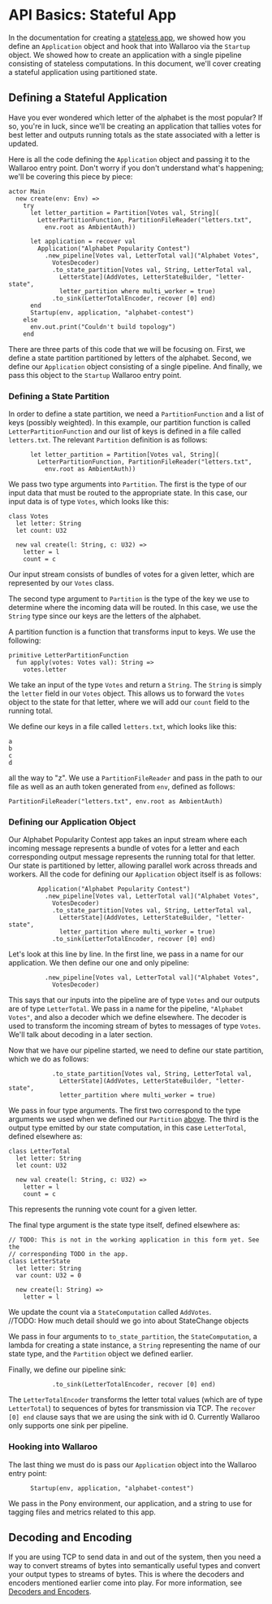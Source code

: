 # API Basics: Stateful App

In the documentation for creating a [stateless app](...), we 
showed how you define an `Application` object and hook that into Wallaroo via 
the `Startup` object. We showed how to create an application with a single pipeline consisting of stateless computations. In this document, we'll cover creating a stateful application using partitioned state.

## Defining a Stateful Application

Have you ever wondered which letter of the alphabet is the most popular? If so, you're in luck, since we'll be creating an application that tallies votes for best letter and outputs running totals as the state associated with a letter is updated.

Here is all the code defining the `Application` object and passing it to the Wallaroo entry point. Don't worry if you don't understand what's happening; we'll be covering this piece by piece:

```
actor Main
  new create(env: Env) =>
    try
      let letter_partition = Partition[Votes val, String](
        LetterPartitionFunction, PartitionFileReader("letters.txt",
          env.root as AmbientAuth))

      let application = recover val
        Application("Alphabet Popularity Contest")
          .new_pipeline[Votes val, LetterTotal val]("Alphabet Votes",
            VotesDecoder)
            .to_state_partition[Votes val, String, LetterTotal val,
              LetterState](AddVotes, LetterStateBuilder, "letter-state",
              letter_partition where multi_worker = true)
            .to_sink(LetterTotalEncoder, recover [0] end)
      end
      Startup(env, application, "alphabet-contest")
    else
      env.out.print("Couldn't build topology")
    end
```

There are three parts of this code that we will be focusing on. First, we define a state partition partitioned by letters of the alphabet. Second, we
define our `Application` object consisting of a single pipeline. And finally, we pass this object to the `Startup` Wallaroo entry point.

### Defining a State Partition

In order to define a state partition, we need a `PartitionFunction` and a list of keys (possibly weighted). In this example, our partition function is called `LetterPartitionFunction` and our list of keys is defined in a file called `letters.txt`. The relevant `Partition` definition is as follows:

```
      let letter_partition = Partition[Votes val, String](
        LetterPartitionFunction, PartitionFileReader("letters.txt",
          env.root as AmbientAuth)) 
```

We pass two type arguments into `Partition`. The first is the type of our input data that must be routed to the appropriate state. In this case, our input data is of type `Votes`, which looks like this:

```
class Votes
  let letter: String
  let count: U32

  new val create(l: String, c: U32) =>
    letter = l
    count = c
```

Our input stream consists of bundles of votes for a given letter, which are represented by our `Votes` class. 

The second type argument to `Partition` is the type of the key we use to determine where the incoming data will be routed. In this case, we use the 
`String` type since our keys are the letters of the alphabet.

A partition function is a function that transforms input to keys. We use the following:

```
primitive LetterPartitionFunction
  fun apply(votes: Votes val): String =>
    votes.letter
```

We take an input of the type `Votes` and return a `String`. The `String` is simply the `letter` field in our `Votes` object. This allows us to forward the 
`Votes` object to the state for that letter, where we will add our `count` field to the running total.

We define our keys in a file called `letters.txt`, which looks like this:

```
a
b
c
d
```

all the way to "z". We use a `PartitionFileReader` and pass in the path to our file as well as an auth token generated from `env`, defined as follows:

```
PartitionFileReader("letters.txt", env.root as AmbientAuth)
```

### Defining our Application Object

Our Alphabet Popularity Contest app takes an input stream where each incoming message represents a bundle of votes for a letter and each corresponding output message represents the running total for that letter. Our state is partitioned by letter, allowing parallel work across threads and workers. All the code for defining our `Application` object itself is as follows:

```
        Application("Alphabet Popularity Contest")
          .new_pipeline[Votes val, LetterTotal val]("Alphabet Votes",
            VotesDecoder)
            .to_state_partition[Votes val, String, LetterTotal val,
              LetterState](AddVotes, LetterStateBuilder, "letter-state",
              letter_partition where multi_worker = true)
            .to_sink(LetterTotalEncoder, recover [0] end)
```

Let's look at this line by line. In the first line, we pass in a name for our application. We then define our one and only pipeline:

```
          .new_pipeline[Votes val, LetterTotal val]("Alphabet Votes",
            VotesDecoder)
```

This says that our inputs into the pipeline are of type `Votes` and our outputs are of type `LetterTotal`. We pass in a name for the pipeline, 
`"Alphabet Votes"`, and also a decoder which we define elsewhere. The decoder is used to transform the incoming stream of bytes to messages of type `Votes`. We'll talk about decoding in a later section.

Now that we have our pipeline started, we need to define our state partition, which we do as follows:

```
            .to_state_partition[Votes val, String, LetterTotal val,
              LetterState](AddVotes, LetterStateBuilder, "letter-state",
              letter_partition where multi_worker = true)
```

We pass in four type arguments. The first two correspond to the type arguments we used when we defined our `Partition` [above](...). The third is the output type emitted by our state computation, in this case `LetterTotal`, defined elsewhere as:

```
class LetterTotal
  let letter: String
  let count: U32

  new val create(l: String, c: U32) =>
    letter = l
    count = c 
```

This represents the running vote count for a given letter.

The final type argument is the state type itself, defined elsewhere as:

```
// TODO: This is not in the working application in this form yet. See the
// corresponding TODO in the app.
class LetterState
  let letter: String
  var count: U32 = 0

  new create(l: String) =>
    letter = l
```

We update the count via a `StateComputation` called `AddVotes`.  
//TODO: How much detail should we go into about StateChange objects

We pass in four arguments to `to_state_partition`, the `StateComputation`, a lambda for creating a state instance, a `String` representing the name of our state type, and the `Partition` object we defined earlier. 

Finally, we define our pipeline sink:

```
            .to_sink(LetterTotalEncoder, recover [0] end)
```

The `LetterTotalEncoder` transforms the letter total values (which are of type
`LetterTotal`) to sequences of bytes for transmission via TCP. 
The `recover [0] end` clause says that we are using the sink with id 0. Currently Wallaroo only supports one sink per pipeline.

### Hooking into Wallaroo

The last thing we must do is pass our `Application` object into the Wallaroo entry point:

```
      Startup(env, application, "alphabet-contest")
```

We pass in the Pony environment, our application, and a string to use for tagging files and metrics related to this app.

## Decoding and Encoding

If you are using TCP to send data in and out of the system, then you need a way to convert streams of bytes into semantically useful types and convert your output types to streams of bytes. This is where the decoders and encoders mentioned earlier come into play. For more information, see [Decoders and Encoders](...).


